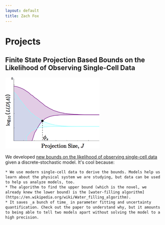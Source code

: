 ```yaml
---
layout: default
title: Zach Fox 
---
```

# Projects

## Finite State Projection Based Bounds on the Likelihood of Observing Single-Cell Data
<img src="/assets/samdps.png" alt="likelihood bounds" width="300">

 We developed [new bounds on the likelihood of observing single-cell data](http://aip.scitation.org/doi/full/10.1063/1.4960505) given a discrete-stochastic model. It's cool because:

    * We use modern single-cell data to derive the bounds. Models help us learn about the physical system we are studying, but data can be used to help us analyze models, too. 
    * The algorithm to find the upper bound (which is the novel, we already knew the lower bound) is the [water-filling algorithm](https://en.wikipedia.org/wiki/Water_filling_algorithm). 
    * It saves _a bunch of time_ in parameter fitting and uncertainty quantification. Check out the paper to understand why, but it amounts to being able to tell two models apart without solving the model to a high precision. 
 




